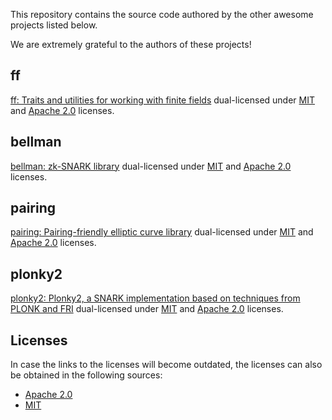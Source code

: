 This repository contains the source code authored by the other awesome projects
listed below.

We are extremely grateful to the authors of these projects!

## ff

[ff: Traits and utilities for working with finite fields](https://github.com/zkcrypto/ff) dual-licensed
under [MIT][ff-mit] and [Apache 2.0][ff-apache] licenses.

[ff-mit]: https://github.com/zkcrypto/ff/blob/b853db2c05a5901a8199012f80f5ee3784f52549/LICENSE-MIT
[ff-apache]: https://github.com/zkcrypto/ff/blob/b853db2c05a5901a8199012f80f5ee3784f52549/LICENSE-APACHE

## bellman

[bellman: zk-SNARK library](https://github.com/zkcrypto/bellman) dual-licensed under
[MIT][bellman-mit] and [Apache 2.0][bellman-apache] licenses.

[bellman-mit]: https://github.com/zkcrypto/bellman/blob/3a1c43b01a89d426842df39b432de979917951e6/LICENSE-MIT
[bellman-apache]: https://github.com/zkcrypto/bellman/blob/3a1c43b01a89d426842df39b432de979917951e6/LICENSE-APACHE

## pairing

[pairing: Pairing-friendly elliptic curve library](https://github.com/zkcrypto/pairing/) dual-licensed
under [MIT][pairing-mit] and [Apache 2.0][pairing-apache] licenses.

[pairing-mit]: https://github.com/zkcrypto/pairing/blob/17973bdd64a44a4829dd6b150f2d54246709b1da/LICENSE-MIT
[pairing-apache]: https://github.com/zkcrypto/pairing/blob/17973bdd64a44a4829dd6b150f2d54246709b1da/LICENSE-APACHE

## plonky2

[plonky2: Plonky2, a SNARK implementation based on techniques from PLONK and FRI](https://github.com/mir-protocol/plonky2)
dual-licensed under [MIT][plonky2-mit] and [Apache 2.0][plonky2-apache] licenses.

[plonky2-mit]: https://github.com/0xPolygonZero/plonky2/blob/349beae1431ecffc1bf8c044d6c00e2bf194b74a/LICENSE-MIT
[plonky2-apache]: https://github.com/0xPolygonZero/plonky2/blob/349beae1431ecffc1bf8c044d6c00e2bf194b74a/LICENSE-APACHE

## Licenses

In case the links to the licenses will become outdated, the licenses can also be obtained in the following sources:
- [Apache 2.0](http://www.apache.org/licenses/LICENSE-2.0)
- [MIT](http://opensource.org/licenses/MIT)
